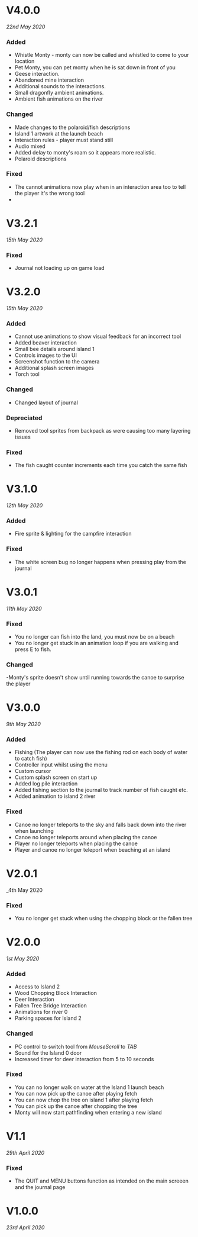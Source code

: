 # V4.0.0
_22nd May 2020_

### Added
- Whistle Monty - monty can now be called and whistled to come to your location
- Pet Monty, you can pet monty when he is sat down in front of you
- Geese interaction.
- Abandoned mine interaction
- Additional sounds to the interactions.
- Small dragonfly ambient animations.
- Ambient fish animations on the river

### Changed
- Made changes to the polaroid/fish descriptions
- Island 1 artwork at the launch beach
- Interaction rules - player must stand still
- Audio mixed
- Added delay to monty's roam so it appears more realistic. 
- Polaroid descriptions

### Fixed
- The cannot animations now play when in an interaction area too to tell the player it's the wrong tool
- 

# V3.2.1
_15th May 2020_

### Fixed
- Journal not loading up on game load

# V3.2.0
_15th May 2020_

### Added 
- Cannot use animations to show visual feedback for an incorrect tool
- Added beaver interaction
- Small bee details around island 1
- Controls images to the UI
- Screenshot function to the camera
- Additional splash screen images
- Torch tool

### Changed
- Changed layout of journal 

### Depreciated
- Removed tool sprites from backpack as were causing too many layering issues

### Fixed
- The fish caught counter increments each time you catch the same fish


# V3.1.0
_12th May 2020_

### Added
- Fire sprite & lighting for the campfire interaction

### Fixed
- The white screen bug no longer happens when pressing play from the journal

# V3.0.1
_11th May 2020_

### Fixed
- You no longer can fish into the land, you must now be on a beach
- You no longer get stuck in an animation loop if you are walking and press E to fish.


### Changed
-Monty's sprite doesn't show until running towards the canoe to surprise the player



# V3.0.0
_9th May 2020_

### Added
- Fishing (The player can now use the fishing rod on each body of water to catch fish)
- Controller input whilst using the menu
- Custom cursor
- Custom splash screen on start up
- Added log pile interaction
- Added fishing section to the journal to track number of fish caught etc.
- Added animation to island 2 river

### Fixed
- Canoe no longer teleports to the sky and falls back down into the river when launching
- Canoe no longer teleports around when placing the canoe
- Player no longer teleports when placing the canoe
- Player and canoe no longer teleport when beaching at an island


# V2.0.1
_4th May 2020

### Fixed

- You no longer get stuck when using the chopping block or the fallen tree

# V2.0.0
_1st May 2020_

### Added

- Access to Island 2
- Wood Chopping Block Interaction
- Deer Interaction
- Fallen Tree Bridge Interaction
- Animations for river 0
- Parking spaces for Island 2

### Changed

 - PC control to switch tool from _MouseScroll_ to _TAB_
 - Sound for the Island 0 door
 - Increased timer for deer interaction from 5 to 10 seconds
 
### Fixed

- You can no longer walk on water at the Island 1 launch beach
- You can now pick up the canoe after playing fetch
- You can now chop the tree on island 1 after playing fetch
- You can pick up the canoe after chopping the tree
- Monty will now start pathfinding when entering a new island

# V1.1
_29th April 2020_

### Fixed
- The QUIT and MENU buttons function as intended on the main screeen and the journal page

# V1.0.0
_23rd April 2020_